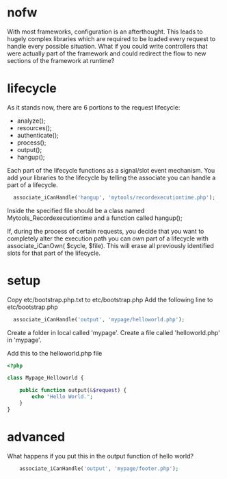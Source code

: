 nofw
====

With most frameworks, configuration is an afterthought.  This leads to hugely complex libraries which are required to be loaded every request to handle every possible situation.  What if you could write controllers that were actually part of the framework and could redirect the flow to new sections of the framework at runtime?

lifecycle
====
As it stands now, there are 6 portions to the request lifecycle:
 * analyze();
 * resources();
 * authenticate();
 * process();
 * output();
 * hangup();

Each part of the lifecycle functions as a signal/slot event mechanism.  You add your libraries to the lifecycle by telling the associate you can handle a part of a lifecycle.

```php
  associate_iCanHandle('hangup', 'mytools/recordexecutiontime.php');
```

Inside the specified file should be a class named Mytools_Recordexecutiontime and a function called hangup();

If, during the process of certain requests, you decide that you want to completely alter the execution path you can *own* part of a lifecycle with associate_iCanOwn( $cycle, $file).  This will erase all previously identified slots for that part of the lifecycle.

setup
=====
Copy etc/bootstrap.php.txt to etc/bootstrap.php
Add the following line to etc/bootstrap.php

```php
  associate_iCanHandle('output', 'mypage/helloworld.php');
```

Create a folder in local called 'mypage'.
Create a file called 'helloworld.php' in 'mypage'.

Add this to the helloworld.php file

```php
<?php

class Mypage_Helloworld {

	public function output(&$request) {
		echo "Hello World.";
	}
}
```

advanced
=======
What happens if you put this in the output function of hello world?
```php
	associate_iCanHandle('output', 'mypage/footer.php');
```
